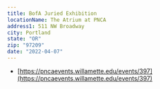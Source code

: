 ```yaml
---
title: BofA Juried Exhibition
locationName: The Atrium at PNCA
address1: 511 NW Broadway
city: Portland
state: "OR"
zip: "97209"
date: "2022-04-07"
---
```


* [https://pncaevents.willamette.edu/events/397](https://pncaevents.willamette.edu/events/397)

